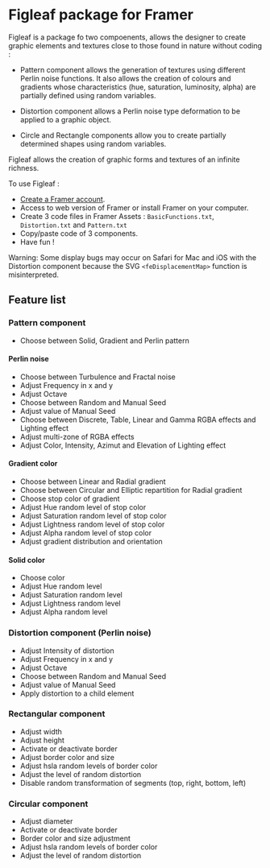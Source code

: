 # Figleaf package for Framer

Figleaf is a package fo two compoenents, allows the designer to create graphic elements and textures close to those found in nature without coding :

* Pattern component allows the generation of textures using different Perlin noise functions. It also allows the creation of colours and gradients whose characteristics (hue, saturation, luminosity, alpha) are partially defined using random variables.

* Distortion component allows a Perlin noise type deformation to be applied to a graphic object.

* Circle and Rectangle components allow you to create partially determined shapes using random variables.

Figleaf allows the creation of graphic forms and textures of an infinite richness.

To use Figleaf :
* [Create a Framer account](https://login.framer.com/sign-up/?ref=site&redirect=https%3A%2F%2Fframer.com%2F).
* Access to web version of Framer or install Framer on your computer.
* Create 3 code files in Framer Assets : `BasicFunctions.txt`, `Distortion.txt` and `Pattern.txt`
* Copy/paste code of 3 components.
* Have fun !

Warning: Some display bugs may occur on Safari for Mac and iOS with the Distortion component because the SVG `<feDisplacementMap>` function is misinterpreted.

## Feature list

### Pattern component

* Choose between Solid, Gradient and Perlin pattern

#### Perlin noise
* Choose between Turbulence and Fractal noise
* Adjust Frequency in x and y
* Adjust Octave
* Choose between Random and Manual Seed
* Adjust value of Manual Seed
* Choose between Discrete, Table, Linear and Gamma RGBA effects and Lighting effect
* Adjust multi-zone of RGBA effects
* Adjust Color, Intensity, Azimut and Elevation of Lighting effect

#### Gradient color
* Choose between Linear and Radial gradient
* Choose between Circular and Elliptic repartition for Radial gradient
* Choose stop color of gradient
* Adjust Hue random level of stop color
* Adjust Saturation random level of stop color
* Adjust Lightness random level of stop color
* Adjust Alpha random level of stop color
* Adjust gradient distribution and orientation

#### Solid color
* Choose color
* Adjust Hue random level
* Adjust Saturation random level
* Adjust Lightness random level
* Adjust Alpha random level

### Distortion component (Perlin noise)
* Adjust Intensity of distortion
* Adjust Frequency in x and y
* Adjust Octave
* Choose between Random and Manual Seed
* Adjust value of Manual Seed
* Apply distortion to a child element

### Rectangular component
* Adjust width
* Adjust height
* Activate or deactivate border
* Adjust border color and size
* Adjust hsla random levels of border color
* Adjust the level of random distortion
* Disable random transformation of segments (top, right, bottom, left)

### Circular component
* Adjust diameter
* Activate or deactivate border
* Border color and size adjustment
* Adjust hsla random levels of border color
* Adjust the level of random distortion
